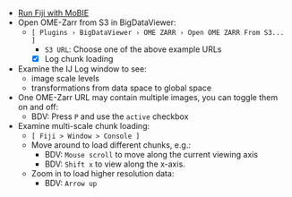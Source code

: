 - [Run Fiji with MoBIE](https://github.com/mobie/mobie-viewer-fiji#install)
- Open OME-Zarr from S3 in BigDataViewer:
  - `[ Plugins › BigDataViewer › OME ZARR › Open OME ZARR From S3... ]`
    - `S3 URL`: Choose one of the above example URLs
    - [X] Log chunk loading
- Examine the IJ Log window to see:
  - image scale levels
  - transformations from data space to global space
- One OME-Zarr URL may contain multiple images, you can toggle them on and off:
  - BDV: Press `P` and use the `active` checkbox
- Examine multi-scale chunk loading:
  - `[ Fiji > Window > Console ]`
  - Move around to load different chunks, e.g.:
    - BDV: `Mouse scroll` to move along the current viewing axis
    - BDV: `Shift x` to view along the x-axis.
  - Zoom in to load higher resolution data:
    - BDV: `Arrow up`
